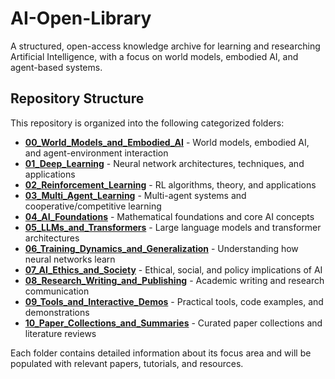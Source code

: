 # AI-Open-Library
A structured, open-access knowledge archive for learning and researching Artificial Intelligence, with a focus on world models, embodied AI, and agent-based systems.

## Repository Structure

This repository is organized into the following categorized folders:

- **[00_World_Models_and_Embodied_AI](./00_World_Models_and_Embodied_AI/)** - World models, embodied AI, and agent-environment interaction
- **[01_Deep_Learning](./01_Deep_Learning/)** - Neural network architectures, techniques, and applications
- **[02_Reinforcement_Learning](./02_Reinforcement_Learning/)** - RL algorithms, theory, and applications
- **[03_Multi_Agent_Learning](./03_Multi_Agent_Learning/)** - Multi-agent systems and cooperative/competitive learning
- **[04_AI_Foundations](./04_AI_Foundations/)** - Mathematical foundations and core AI concepts
- **[05_LLMs_and_Transformers](./05_LLMs_and_Transformers/)** - Large language models and transformer architectures
- **[06_Training_Dynamics_and_Generalization](./06_Training_Dynamics_and_Generalization/)** - Understanding how neural networks learn
- **[07_AI_Ethics_and_Society](./07_AI_Ethics_and_Society/)** - Ethical, social, and policy implications of AI
- **[08_Research_Writing_and_Publishing](./08_Research_Writing_and_Publishing/)** - Academic writing and research communication
- **[09_Tools_and_Interactive_Demos](./09_Tools_and_Interactive_Demos/)** - Practical tools, code examples, and demonstrations
- **[10_Paper_Collections_and_Summaries](./10_Paper_Collections_and_Summaries/)** - Curated paper collections and literature reviews

Each folder contains detailed information about its focus area and will be populated with relevant papers, tutorials, and resources.
